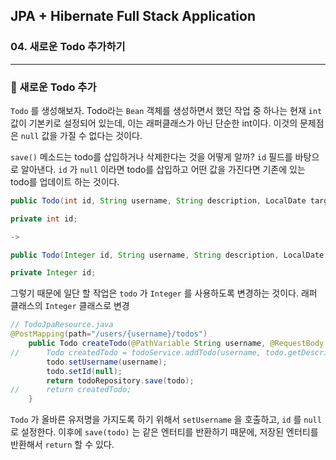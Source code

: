 ## JPA + Hibernate Full Stack Application

### 04. 새로운 Todo 추가하기

---

### 📌 새로운 Todo 추가

`Todo` 를 생성해보자.
Todo라는 `Bean` 객체를 생성하면서 했던 작업 중 하나는 현재 `int` 값이 기본키로 설정되어 있는데, 이는 래퍼클래스가 아닌 단순한 int이다.
이것의 문제점은 `null` 값을 가질 수 없다는 것이다.

`save()` 메소드는 todo를 삽입하거나 삭제한다는 것을 어떻게 알까?
`id` 필드를 바탕으로 알아낸다. `id` 가 `null` 이라면 todo를 삽입하고 어떤 값을 가진다면 기존에 있는 todo를 업데이트 하는 것이다.

```java
public Todo(int id, String username, String description, LocalDate targetDate, boolean done) { ... }

private int id;

->

public Todo(Integer id, String username, String description, LocalDate targetDate, boolean done) { ... }

private Integer id;
```

그렇기 때문에 일단 할 작업은 `todo` 가 `Integer` 를 사용하도록 변경하는 것이다. 래퍼 클래스의 `Integer` 클래스로 변경

```java
// TodoJpaResource.java
@PostMapping(path="/users/{username}/todos")
	public Todo createTodo(@PathVariable String username, @RequestBody Todo todo) {
//		Todo createdTodo = todoService.addTodo(username, todo.getDescription(), todo.getTargetDate(), todo.isDone() );
		todo.setUsername(username);
		todo.setId(null);
		return todoRepository.save(todo);
//		return createdTodo;
	}
```

`Todo` 가 올바른 유저명을 가지도록 하기 위해서 `setUsername` 을 호출하고, `id` 를 `null` 로 설정한다.
이후에 `save(todo)` 는 같은 엔터티를 반환하기 때문에, 저장된 엔터티를 반환해서 `return` 할 수 있다.
